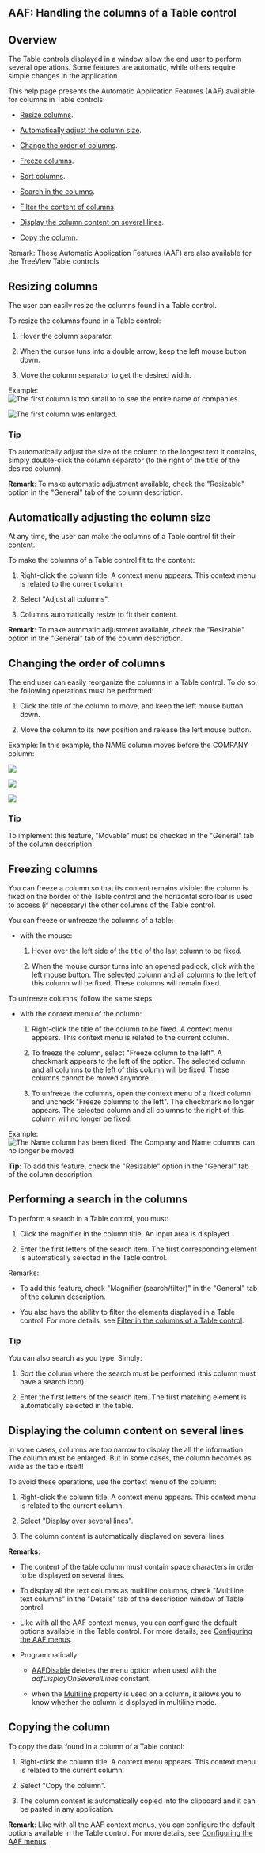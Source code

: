 


## AAF: Handling the columns of a Table control
			



<a name="NOTE1"></a>
<a name="NOTE1_1"></a>


## Overview
<a name="overview_ELTTEXTE000276"></a>
The Table controls displayed in a window allow the end user to perform several operations. Some features are automatic, while others require simple changes in the application.

This help page presents the Automatic Application Features (AAF) available for columns in Table controls: 

- [Resize columns](#NOTE2_1).

- [Automatically adjust the column size](#NOTE2B_1). 

- [Change the order of columns](#NOTE3_1).

- [Freeze columns](#NOTE4_1). 

- [Sort columns](../WDChamp/9500126.md). 

- [Search in the columns](#NOTE6_1).

- [Filter the content of columns](../WDChamp/9500107.md).

- [Display the column content on several lines](#NOTE7_1).

- [Copy the column](#NOTE8_1).




Remark: These Automatic Application Features (AAF) are also available for the TreeView Table controls. 

<a name="NOTE2"></a>
<a name="NOTE2_1"></a>


## Resizing columns
<a name="resizing_columns_ELTTEXTE000300"></a>
The user can easily resize the columns found in a Table control.

To resize the columns found in a Table control:

1. Hover the column separator.

2. When the cursor tuns into a double arrow, keep the left mouse button down.

3. Move the column separator to get the desired width.




Example: ![The first column is too small to 
to see the entire name of companies.](https://doc.pcsoft.fr/en-US/images/image.awp?langid=3&name=Table_Taille_avant.gif)


![The first column was enlarged.](https://doc.pcsoft.fr/en-US/images/image.awp?langid=3&name=Table_Taille_apres.gif)

<a name="NOTE2_2"></a>


### Tip
<a name="tip_ELTPARAGRAPHE000074"></a>

To automatically adjust the size of the column to the longest text it contains, simply double-click the column separator (to the right of the title of the desired column).

**Remark**: To make automatic adjustment available, check the "Resizable" option in the "General" tab of the column description.

<a name="NOTE2B"></a>
<a name="NOTE2B_1"></a>


## Automatically adjusting the column size
<a name="automatically_adjusting_the_column_size_ELTTEXTE000330"></a>
At any time, the user can make the columns of a Table control fit their content.

To make the columns of a Table control fit to the content:

1. Right-click the column title. A context menu appears. This context menu is related to the current column. 

2. Select "Adjust all columns". 

3. Columns automatically resize to fit their content. 




**Remark**: To make automatic adjustment available, check the "Resizable" option in the "General" tab of the column description.

<a name="NOTE3"></a>
<a name="NOTE3_1"></a>


## Changing the order of columns
<a name="changing_the_order_columns_ELTTEXTE000354"></a>
The end user can easily reorganize the columns in a Table control. To do so, the following operations must be performed:

1. Click the title of the column to move, and keep the left mouse button down.

2. Move the column to its new position and release the left mouse button.




Example: In this example, the NAME column moves before the COMPANY column: 

![](https://doc.pcsoft.fr/en-US/images/image.awp?langid=3&name=R%E9organiser%20les%20donn%E9es%20affich%E9es%20dans%20vos%20tables1.jpg)


![](https://doc.pcsoft.fr/en-US/images/image.awp?langid=3&name=R%E9organiser%20les%20donn%E9es%20affich%E9es%20dans%20vos%20tables2.jpg)


![](https://doc.pcsoft.fr/en-US/images/image.awp?langid=3&name=R%E9organiser%20les%20donn%E9es%20affich%E9es%20dans%20vos%20tables3.jpg)

<a name="NOTE3_2"></a>


### Tip
<a name="tip_ELTPARAGRAPHE000116"></a>

To implement this feature, "Movable" must be checked in the "General" tab of the column description. 

<a name="NOTE4"></a>
<a name="NOTE4_1"></a>


## Freezing columns
<a name="freezing_columns_ELTTEXTE000384"></a>
You can freeze a column so that its content remains visible: the column is fixed on the border of the Table control and the horizontal scrollbar is used to access (if necessary) the other columns of the Table control. 

You can freeze or unfreeze the columns of a table: 

- with the mouse:  

	1. Hover over the left side of the title of the last column to be fixed.

	2. When the mouse cursor turns into an opened padlock, click with the left mouse button. The selected column and all columns to the left of this column will be fixed. These columns will remain fixed.


To unfreeze columns, follow the same steps.

- with the context menu of the column: 

	1. Right-click the title of the column to be fixed. A context menu appears. This context menu is related to the current column. 

	2. To freeze the column, select "Freeze column to the left". A checkmark appears to the left of the option. The selected column and all columns to the left of this column will be fixed. These columns cannot be moved anymore.. 

	3. To unfreeze the columns, open the context menu of a fixed column and uncheck "Freeze columns to the left". The checkmark no longer appears. The selected column and all columns to the right of this column will no longer be fixed. 







Example: ![The Name column has been fixed. The Company and Name columns can no longer be moved](https://doc.pcsoft.fr/en-US/images/image.awp?langid=3&name=Table_Col_Fixee.gif)


**Tip**: To add this feature, check the "Resizable" option in the "General" tab of the column description.

<a name="NOTE6"></a>
<a name="NOTE6_1"></a>


## Performing a search in the columns
<a name="performing_search_the_columns_ELTTEXTE000408"></a>
To perform a search in a Table control, you must:

1. Click the magnifier in the column title. An input area is displayed.

2. Enter the first letters of the search item. The first corresponding element is automatically selected in the Table control.




Remarks:

- To add this feature, check "Magnifier (search/filter)" in the "General" tab of the column description.

- You also have the ability to filter the elements displayed in a Table control. For more details, see [Filter in the columns of a Table control](../WDChamp/9500107.md).



<a name="NOTE6_2"></a>


### Tip
<a name="tip_ELTPARAGRAPHE000173"></a>

You can also search as you type. Simply:

1. Sort the column where the search must be performed (this column must have a search icon).

2. Enter the first letters of the search item. The first matching element is automatically selected in the table.




<a name="NOTE7"></a>
<a name="NOTE7_1"></a>


## Displaying the column content on several lines
<a name="displaying_the_column_content_several_lines_ELTTEXTE000438"></a>
In some cases, columns are too narrow to display the all the information. The column must be enlarged. But in some cases, the column becomes as wide as the table itself! 

To avoid these operations, use the context menu of the column:

1. Right-click the column title. A context menu appears. This context menu is related to the current column. 

2. Select "Display over several lines". 

3. The column content is automatically displayed on several lines.  




**Remarks**:

- The content of the table column must contain space characters in order to be displayed on several lines. 

- To display all the text columns as multiline columns, check "Multiline text columns" in the "Details" tab of the description window of Table control. 

- Like with all the AAF context menus, you can configure the default options available in the Table control. For more details, see [Configuring the AAF menus](../Editeurs/2010040.md). 

- Programmatically: 

	- [AAFDisable](../WDLang1/1000022018.md) deletes the menu option when used with the *aafDisplayOnSeveralLines* constant.

	- when the [Multiline](../Proprietes/2510105.md) property is used on a column, it allows you to know whether the column is displayed in multiline mode. 







<a name="NOTE8"></a>
<a name="NOTE8_1"></a>


## Copying the column
<a name="copying_the_column_ELTTEXTE000462"></a>
To copy the data found in a column of a Table control: 

1. Right-click the column title. A context menu appears. This context menu is related to the current column. 

2. Select "Copy the column". 

3. The column content is automatically copied into the clipboard and it can be pasted in any application.  




**Remark**: Like with all the AAF context menus, you can configure the default options available in the Table control. For more details, see [Configuring the AAF menus](../Editeurs/2010040.md). 


